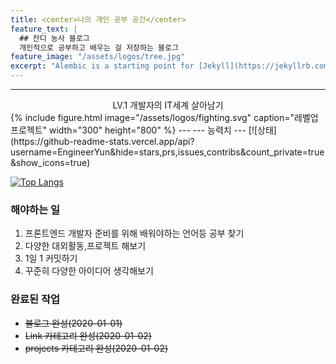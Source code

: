 ```yaml
---
title: <center>나의 개인 공부 공간</center>  
feature_text: |
  ## 잔디 농사 블로그
  개인적으로 공부하고 배우는 걸 저장하는 블로그
feature_image: "/assets/logos/tree.jpg"
excerpt: "Alembic is a starting point for [Jekyll](https://jekyllrb.com/) projects. Rather than starting from scratch, this boilerplate is designed to get the ball rolling immediately. Install it, configure it, tweak it, push it."
---
```

---
<center>LV.1 개발자의 IT세계 살아남기</center>  
{% include figure.html image="/assets/logos/fighting.svg" caption="레벨업 프로젝트"  width="300" height="800" %}
---
---
능력치
---
[![상태](https://github-readme-stats.vercel.app/api?username=EngineerYun&hide=stars,prs,issues,contribs&count_private=true&show_icons=true)  

[![Top Langs](https://github-readme-stats.vercel.app/api/top-langs/?username=EngineerYun&layout=compact)](https://github.com/anuraghazra/github-readme-stats)

### 해야하는 일

1. 프론트엔드 개발자 준비를 위해 배워야하는 언어등 공부 찾기
2. 다양한 대외활동,프로젝트 해보기
3. 1일 1 커밋하기
4. 꾸준히 다양한 아이디어 생각해보기

### 완료된 작업
* ~~블로그 완성(2020-01-01)~~
* ~~Link 카테고리 완성(2020-01-02)~~
* ~~projects 카테고리 완성(2020-01-02)~~
